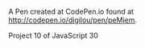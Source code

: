 A Pen created at CodePen.io found at http://codepen.io/digilou/pen/peMjem.

Project 10 of JavaScript 30
